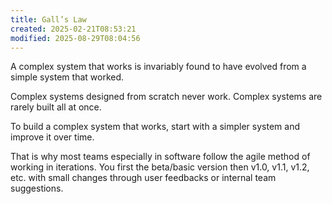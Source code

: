 ```yaml
---
title: Gall’s Law
created: 2025-02-21T08:53:21
modified: 2025-08-29T08:04:56
---
```


A complex system that works is invariably found to have evolved from a simple system that worked.

Complex systems designed from scratch never work. Complex systems are rarely built all at once.

To build a complex system that works, start with a simpler system and improve it over time.

That is why most teams especially in software follow the agile method of working in iterations. You first the beta/basic version then v1.0, v1.1, v1.2, etc. with small changes through user feedbacks or internal team suggestions.
